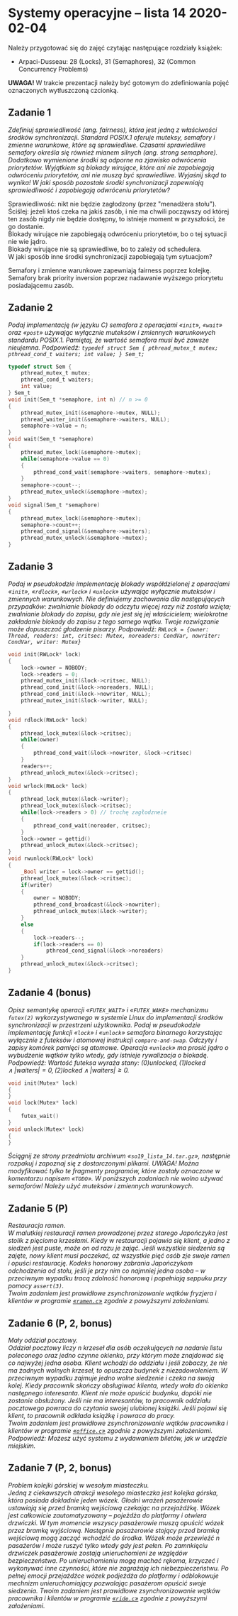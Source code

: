 # Systemy operacyjne – lista 14 2020-02-04

Należy przygotować się do zajęć czytając następujące rozdziały książek:

* Arpaci-Dusseau: 28 (Locks), 31 (Semaphores), 32 (Common Concurrency Problems)

**UWAGA!** W trakcie prezentacji należy być gotowym do zdefiniowania pojęć oznaczonych wytłuszczoną czcionką.

## Zadanie 1

*Zdefiniuj sprawiedliwość (ang. fairness), która jest jedną z właściwości środków synchronizacji. Standard POSIX.1 oferuje muteksy, semafory i zmienne warunkowe, które są sprawiedliwe. Czasami sprawiedliwe semafory określa się również mianem silnych (ang. strong semaphore). Dodatkowo wymienione środki są odporne na zjawisko odwrócenia priorytetów. Wyjątkiem są blokady wirujące, które ani nie zapobiegają odwróceniu priorytetów, ani nie muszą być sprawiedliwe. Wyjaśnij skąd to wynika! W jaki sposób pozostałe środki synchronizacji zapewniają sprawiedliwość i zapobiegają odwróceniu priorytetów?*

Sprawiedliwość: nikt nie będzie zagłodzony (przez "menadżera stołu"). Ściślej: jeżeli ktoś czeka na jakiś zasób, i nie ma chwili począwszy od której ten zasób nigdy nie będzie dostępny, to istnieje moment w przyszłości, że go dostanie.  
Blokady wirujące nie zapobiegają odwróceniu priorytetów, bo o tej sytuacji nie wie jądro.  
Blokady wirujące nie są sprawiedliwe, bo to zależy od schedulera.  
W jaki sposób inne środki synchronizacji zapobiegają tym sytuacjom?

Semafory i zmienne warunkowe zapewniają fairness poprzez kolejkę.
Semafory brak priority inversion poprzez nadawanie wyższego priorytetu posiadającemu zasób.

## Zadanie 2

*Podaj implementację (w języku C) semafora z operacjami «`init`», «`wait`» oraz «`post`» używając wyłącznie muteksów i zmiennych warunkowych standardu POSIX.1. Pamiętaj, że wartość semafora musi być zawsze nieujemna.
Podpowiedź: `typedef struct Sem { pthread_mutex_t mutex; pthread_cond_t waiters; int value; } Sem_t;`*

``` c
typedef struct Sem {
    pthread_mutex_t mutex;
    pthread_cond_t waiters;
    int value;
} Sem_t
void init(Sem_t *semaphore, int n) // n >= 0
{
    pthread_mutex_init(&semaphore->mutex, NULL);
    pthread_waiter_init(&semaphore->waiters, NULL);
    semaphore->value = n;
}
void wait(Sem_t *semaphore)
{
    pthread_mutex_lock(&semaphore->mutex);
    while(semaphore->value == 0)
    {
        pthread_cond_wait(semaphore->waiters, semaphore->mutex);
    }
    semaphore->count--;
    pthread_mutex_unlock(&semaphore->mutex);
}
void signal(Sem_t *semaphore)
{
    pthread_mutex_lock(&semaphore->mutex);
    semaphore->count++;
    pthread_cond_signal(&semaphore->waiters);
    pthread_mutex_unlock(&semaphore->mutex);
}
```

## Zadanie 3

*Podaj w pseudokodzie implementację blokady współdzielonej z operacjami «`init`», «`rdlock`», «`wrlock`» i «`unlock`» używając wyłącznie muteksów i zmiennych warunkowych. Nie definiujemy zachowania dla następujących przypadków: zwalnianie blokady do odczytu więcej razy niż została wzięta; zwalnianie blokady do zapisu, gdy nie jest się jej właścicielem; wielokrotne zakładanie blokady do zapisu z tego samego wątku. Twoje rozwiązanie może dopuszczać głodzenie pisarzy.
Podpowiedź: `RWLock = {owner: Thread, readers: int, critsec: Mutex, noreaders: CondVar, nowriter: CondVar, writer: Mutex}`*

``` c
void init(RWLock* lock)
{
    lock->owner = NOBODY;
    lock->readers = 0;
    pthread_mutex_init(&lock->critsec, NULL);
    pthread_cond_init(&lock->noreaders, NULL);
    pthread_cond_init(&lock->nowriter, NULL);
    pthread_mutex_init(&lock->writer, NULL);

}
void rdlock(RWLock* lock)
{
    pthread_lock_mutex(&lock->critsec);
    while(owner)
    {
        pthread_cond_wait(&lock->nowriter, &lock->critsec)
    }
    readers++;
    pthread_unlock_mutex(&lock->critsec);
}
void wrlock(RWLock* lock)
{
    pthread_lock_mutex(&lock->writer);
    pthread_lock_mutex(&lock->critsec);
    while(lock->readers > 0) // trochę zagłodzneie
    {
        pthread_cond_wait(noreader, critsec);
    }
    lock->owner = gettid()
    pthread_unlock_mutex(&lock->critsec);
}
void rwunlock(RWLock* lock)
{
    _Bool writer = lock->owner == gettid();
    pthread_lock_mutex(&lock->critsec);
    if(writer)
    {
        owner = NOBODY;
        pthread_cond_broadcast(&lock->nowriter);
        pthread_unlock_mutex(&lock->writer);
    }
    else
    {
        lock->readers--;
        if(lock->readers == 0)
            pthread_cond_signal(&lock->noreaders)
    }
    pthread_unlock_mutex(&lock->critsec);
}
```

## Zadanie 4 (bonus)

*Opisz semantykę operacji «`FUTEX_WAIT`» i «`FUTEX_WAKE`» mechanizmu `futex(2)` wykorzystywanego w systemie Linux do implementacji środków synchronizacji w przestrzeni użytkownika. Podaj w pseudokodzie implementację funkcji «`lock`» i «`unlock`» semafora binarnego korzystając wyłącznie z futeksów i atomowej instrukcji `compare-and-swap`. Odczyty i zapisy komórek pamięci są atomowe. Operacja «`unlock`» ma prosić jądro o wybudzenie wątków tylko wtedy, gdy istnieje rywalizacja o blokadę.  
Podpowiedź: Wartość futeksa wyraża stany: $(0) unlocked, (1) locked ∧ |waiters| = 0, (2) locked ∧ |waiters| ≥ 0$.*

``` c
void init(Mutex* lock)
{
}
void lock(Mutex* lock)
{
    futex_wait()
}
void unlock(Mutex* lock)
{
}
```

*Ściągnij ze strony przedmiotu archiwum «`so19_lista_14.tar.gz`», następnie rozpakuj i zapoznaj się z dostarczonymi plikami. UWAGA! Można modyfikować tylko te fragmenty programów, które zostały oznaczone w komentarzu napisem «`TODO`». W poniższych zadaniach nie wolno używać semaforów! Należy użyć muteksów i zmiennych warunkowych.*

## Zadanie 5 (P)

*Restauracja ramen.  
W malutkiej restauracji ramen prowadzonej przez starego Japończyka jest stolik z pięcioma krzesłami. Kiedy w restauracji pojawia się klient, a jedno z siedzeń jest puste, może on od razu je zająć. Jeśli wszystkie siedzenia są zajęte, nowy klient musi poczekać, aż wszystkie pięć osób zje swoje ramen i opuści restaurację. Kodeks honorowy zabrania Japończykom odchodzenia od stołu, jeśli je przy nim co najmniej jedna osoba – w przeciwnym wypadku tracą zdolność honorową i popełniają seppuku przy pomocy `assert(3)`.  
Twoim zadaniem jest prawidłowe zsynchronizowanie wątków fryzjera i klientów w programie [«`ramen.c`»](so19_lista_14/ramen.c) zgodnie z powyższymi założeniami.*

## Zadanie 6 (P, 2, bonus)

*Mały oddział pocztowy.  
Oddział pocztowy liczy n krzeseł dla osób oczekujących na nadanie listu poleconego oraz jedno czynne okienko, przy którym może znajdować się co najwyżej jedna osoba. Klient wchodzi do oddziału i jeśli zobaczy, że nie ma żadnych wolnych krzeseł, to opuszcza budynek z niezadowoleniem. W przeciwnym wypadku zajmuje jedno wolne siedzenie i czeka na swoją kolej. Kiedy pracownik skończy obsługiwać klienta, wtedy woła do okienka następnego interesanta. Klient nie może opuścić budynku, dopóki nie zostanie obsłużony. Jeśli nie ma interesantów, to pracownik oddziału pocztowego powraca do czytania swojej ulubionej książki. Jeśli pojawi się klient, to pracownik odkłada książkę i powraca do pracy.  
Twoim zadaniem jest prawidłowe zsynchronizowanie wątków pracownika i klientów w programie [«`office.c`»](so19_lista_14/office.c) zgodnie z powyższymi założeniami.  
Podpowiedź: Możesz użyć systemu z wydawaniem biletów, jak w urzędzie miejskim.*

## Zadanie 7 (P, 2, bonus)

*Problem kolejki górskiej w wesołym miasteczku.  
Jedną z ciekawszych atrakcji wesołego miasteczka jest kolejka górska, która posiada dokładnie jeden wózek. Głodni wrażeń pasażerowie ustawiają się przed bramką wejściową czekając na przejażdżkę. Wózek jest całkowicie zautomatyzowany – pojeżdża do platformy i otwiera drzwiczki. W tym momencie wszyscy pasażerowie muszą opuścić wózek przez bramkę wyjściową. Następnie pasażerowie stojący przed bramką wejściową mogą zacząć wchodzić do środka. Wózek może przewieźć n pasażerów i może ruszyć tylko wtedy gdy jest pełen. Po zamnkięciu drzwiczek pasażerowie zostają unieruchomieni ze względów bezpieczeństwa. Po unieruchomieniu mogą machać rękoma, krzyczeć i wykonywać inne czynności, które nie zagrażają ich niebezpieczeństwu. Po pełnej emocji przejażdżce wózek podjeżdża do platformy i odblokowuje mechnizm unieruchomiający pozwalając pasażerom opuścić swoje siedzenia.
Twoim zadaniem jest prawidłowe zsynchronizowanie wątków pracownika i klientów w programie [«`ride.c`»](so19_lista_14/ride.c) zgodnie z powyższymi założeniami.*
